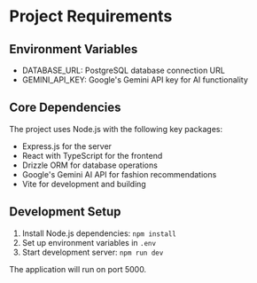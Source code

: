
# Project Requirements

## Environment Variables
- DATABASE_URL: PostgreSQL database connection URL
- GEMINI_API_KEY: Google's Gemini API key for AI functionality

## Core Dependencies
The project uses Node.js with the following key packages:
- Express.js for the server
- React with TypeScript for the frontend
- Drizzle ORM for database operations
- Google's Gemini AI API for fashion recommendations
- Vite for development and building

## Development Setup
1. Install Node.js dependencies: `npm install`
2. Set up environment variables in `.env`
3. Start development server: `npm run dev`

The application will run on port 5000.
